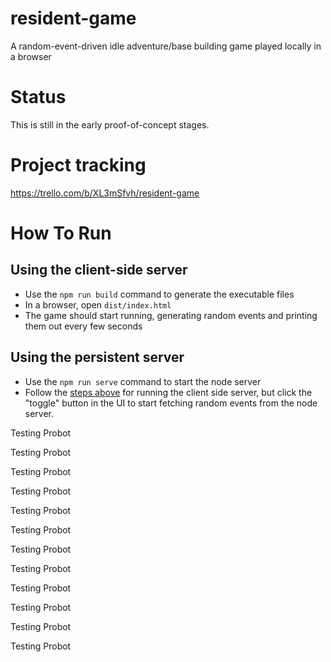 # resident-game
A random-event-driven idle adventure/base building game played locally in a browser

# Status
This is still in the early proof-of-concept stages.

# Project tracking
https://trello.com/b/XL3mSfvh/resident-game

# How To Run

## Using the client-side server

- Use the `npm run build` command to generate the executable files
- In a browser, open `dist/index.html`
- The game should start running, generating random events and printing 
  them out every few seconds
  
## Using the persistent server

- Use the `npm run serve` command to start the node server
- Follow the [steps above](#using-the-client-side-server) for running the 
  client side server, but click the "toggle" button in the UI to start fetching 
  random events from the node server.

Testing Probot

Testing Probot

Testing Probot

Testing Probot

Testing Probot

Testing Probot

Testing Probot

Testing Probot

Testing Probot

Testing Probot

Testing Probot

Testing Probot
